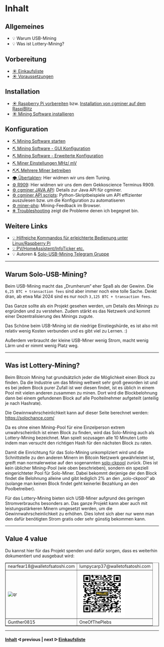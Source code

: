 # Inhalt

## Allgemeines
   
* 💡 Warum USB-Mining
* 💡 Was ist Lottery-Mining?

## Vorbereitung

* [☀ Einkaufsliste](shopping-list.md)
* [☀ Voraussetzungen](requirements.md)

## Installation

* [☀ Raspberry Pi vorbereiten](prepare_pi.md) bzw. [Installation von cgminer auf dem RaspiBlitz](cgminer_on_raspiblitz.md)
* [☀ Mining Software installieren](install_miner.md)

## Konfiguration

* [⛏ Mining Software starten](start_mining.md)
* [⛏ Mining Software - GUI Konfiguration](cgminer_GUIConfiguration.md)
* [⛏ Mining Software - Erweiterte Konfiguration](EnhancedConfiguration.md)
* [⛏ Miner Einstellungen MHz/ mV](miner-settings.md)
* [⛏⛏ Mehrere Miner betreiben](multiple-usb-miner.md)
* [🌩 Übertakten](/uebertakten.md): Hier widmen wir uns dem Tuning.
* [⚙️ R909](/R909.md): Hier widmen wir uns dem dem Gekkoscience Terminus R909.
* [⚙️ cgminer JAVA API](/cgminer_JAVA_API.md): Details zur Java API für cgminer.
* [⚙️ cgminer API scripts](/cgminer_JAVA_API_Scripts.md): Python-Skriptbeispiele um API effizienter auszulesen bzw. um die Konfiguration zu automatiseren
* [⚙️ miner-php](/miner-php.md): Mining-Feedback im Browser.
* [❄ Troubleshooting](/troubleshooting.md) zeigt die Probleme denen ich begegnet bin.

## Weitere Links

* [💡 Hilfreiche Kommandos für erleichterte Bedienung unter Linux/Raspberry Pi](LinuxCommands.md)
* [💡 PV/HomeAssistent/InfoTicker etc.](additional-links.md)
* 💡 Autoren & [Solo-USB-Mining Telegram Gruppe](https://t.me/BTC_solo_mining)

---

## Warum Solo-USB-Mining?

Beim USB-Mining macht das „Drumherum“ eher Spaß als der Gewinn. Die `6,25 BTC + transaction fees` sind aber immer noch eine tolle Sache. Denkt dran, ab etwa Mai 2024 sind es nur noch `3,125 BTC + transaction fees`.

Das Ganze sollte als ein Projekt gesehen werden, um Details des Minings zu ergründen und zu verstehen. Zudem stärkt es das Netzwerk und kommt einer Dezentralisierung des Minings zugute.

Das Schöne beim USB-Mining ist die niedrige Einstiegshürde, es ist also mit relativ wenig Kosten verbunden und es gibt viel zu Lernen. :)

Außerdem verbraucht der kleine USB-Miner wenig Strom, macht wenig Lärm und er nimmt wenig Platz weg.

---

## Was ist Lottery-Mining?

Beim Bitcoin Mining hat grundsätzlich jeder die Möglichkeit einen Block zu finden. Da die Industrie um das Mining weltweit sehr groß geworden ist und es bei jedem Block purer Zufall ist wer diesen findet, ist es üblich in einem Pool mit vielen anderen zusammen zu minen. Dort wird die Blockbelohnung dann bei einem gefundenen Block auf alle Poolteilnehmer aufgeteilt (anteilig je nach Hashrate).

Die Gewinnwahrscheinlichkeit kann auf dieser Seite berechnet werden: https://solochance.com/

Da es ohne einen Mining-Pool für eine Einzelperson extrem unwahrscheinlich ist einen Block zu finden, wird das Solo-Mining auch als Lottery-Mining bezeichnet. Man spielt sozusagen alle 10 Minuten Lotto indem man versucht den richtigen Hash für den nächsten Block zu raten.

Damit die Einrichtung für das Solo-Mining unkompliziert wird und die Schnittstelle zu den anderen Minern im Bitcoin Netzwerk gewährleistet ist, greift man normalerweise auf den sogenannten [solo-ckpool](https://solo.ckpool.org/) zurück. Dies ist kein üblicher Mining-Pool (wie oben beschrieben), sondern ein speziell eingerichteter Pool für Solo-Miner. Dabei bekommt derjenige der den Block findet die Belohnung alleine und gibt lediglich 2% an den „solo-ckpool“ ab (solange man keinen Block findet geht keinerlei Bezahlung an den Poolbetreiber).

Für das Lottery-Mining bieten sich USB-Miner aufgrund des geringen Stromverbrauchs besonders an. Das ganze Projekt kann aber auch mit leistungsstärkeren Minern umgesetzt werden, um die Gewinnwahrscheinlichkeit zu erhöhen. Dies lohnt sich aber nur wenn man den dafür benötigten Strom gratis oder sehr günstig bekommen kann.

---

## Value 4 value

Du kannst hier für das Projekt spenden und dafür sorgen, dass es weiterhin dokumentiert und ausgebaut wird:

<table border=1>
<tr><td>nearfear18@walletofsatoshi.com</td><td>lumpycarp37@walletofsatoshi.com</td></tr>
<tr><td><img width="150" alt="qr" src="https://user-images.githubusercontent.com/108099690/197496656-55d2d453-34d4-475a-83c0-1c1aa55bb963.png" /></td><td><img src=".assets/V4V.png" alt="Donate" width="150" /></td></tr>
<tr><td>Gunther0815</td><td>OneOfThePlebs</td></tr>
<!--<tr><td></td><td></td></tr>-->
</table>

---

####    [Inhalt](/README.md)  ᐊ  previous | next  ᐅ  [Einkaufsliste](/shopping-list.md)
